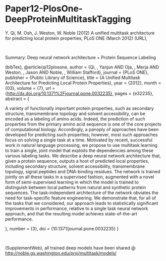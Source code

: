 # Paper12-PlosOne-DeepProteinMultitaskTagging

Y. Qi, M. Osh, J. Weston, W. Noble (2012) 
A unified multitask architecture for predicting local protein properties, PLoS ONE (March 2012) (URL), 

<BR>

Summary: Deep neural network architecture + Protein Sequence Labeling

(bibTex), 
@article{qi12plosone,
    author = {Qi, , Yanjun AND Oja, , Merja AND Weston, , Jason AND Noble, , William Stafford},
    journal = {PLoS ONE},
    publisher = {Public Library of Science},
    title = {A Unified Multitask Architecture for Predicting Local Protein Properties},
    year = {2012},
    month = {03},
    volume = {7},
    url = {http://dx.doi.org/10.1371%2Fjournal.pone.0032235},
    pages = {e32235},
    abstract = {<p>A variety of functionally important protein properties, such as secondary structure, transmembrane topology and solvent accessibility, can be encoded as a labeling of amino acids. Indeed, the prediction of such properties from the primary amino acid sequence is one of the core projects of computational biology. Accordingly, a panoply of approaches have been developed for predicting such properties; however, most such approaches focus on solving a single task at a time. Motivated by recent, successful work in natural language processing, we propose to use <italic>multitask learning</italic> to train a single, joint model that exploits the dependencies among these various labeling tasks. We describe a deep neural network architecture that, given a protein sequence, outputs a host of predicted local properties, including secondary structure, solvent accessibility, transmembrane topology, signal peptides and DNA-binding residues. The network is trained jointly on all these tasks in a supervised fashion, augmented with a novel form of semi-supervised learning in which the model is trained to distinguish between local patterns from natural and synthetic protein sequences. The task-independent architecture of the network obviates the need for task-specific feature engineering. We demonstrate that, for all of the tasks that we considered, our approach leads to statistically significant improvements in performance, relative to a single task neural network approach, and that the resulting model achieves state-of-the-art performance.</p>},
    number = {3},
    doi = {10.1371/journal.pone.0032235}
}        



<BR>


(SupplementWeb), all trained deep models have been shared @ 
http://noble.gs.washington.edu/proj/multitask/models/

